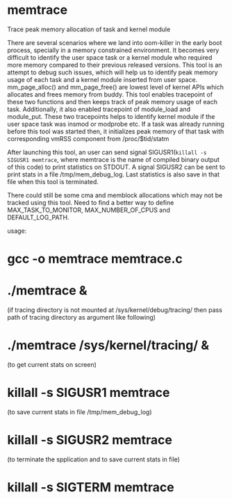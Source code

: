 # memtrace
Trace peak memory allocation of task and kernel module

There are several scenarios where we land into oom-killer in the early boot
process, specially in a memory constrained environment. It becomes very
difficult to identify the user space task or a kernel module who
required more memory compared to their previous released versions. This
tool is an attempt to debug such issues, which will help us to identify
peak memory usage of each task and a kernel module inserted from user
space.
mm_page_alloc() and mm_page_free() are lowest level of kernel APIs which
allocates and frees memory from buddy. This tool enables tracepoint of
these two functions and then keeps track of peak memory usage of each
task. Additionally, it also enabled tracepoint of module_load and
module_put. These two tracepoints helps to identify kernel module if the
user space task was insmod or modprobe etc. If a task was already
running before this tool was started then, it initializes peak memory of
that task with corresponding vmRSS component from /proc/$tid/statm

After launching this tool, an user can send signal SIGUSR1(`killall -s
SIGUSR1 memtrace`, where memtrace is the name of compiled binary output
of this code) to print statistics on STDOUT. A signal SIGUSR2 can be
sent to print stats in a file /tmp/mem_debug_log. Last statistics is
also save in that file when this tool is terminated.

There could still be some cma and memblock allocations which may not be
tracked using this tool.
Need to find a better way to define MAX_TASK_TO_MONITOR,
MAX_NUMBER_OF_CPUS and DEFAULT_LOG_PATH.

usage:
# gcc -o memtrace memtrace.c
# ./memtrace &
(if tracing directory is not mounted at /sys/kernel/debug/tracing/ then
pass path of tracing directory as argument like following)
# ./memtrace /sys/kernel/tracing/ &
(to get current stats on screen)
# killall -s SIGUSR1 memtrace
(to save current stats in file /tmp/mem_debug_log)
# killall -s SIGUSR2 memtrace
(to terminate the spplication and to save current stats in file)
# killall -s SIGTERM memtrace
